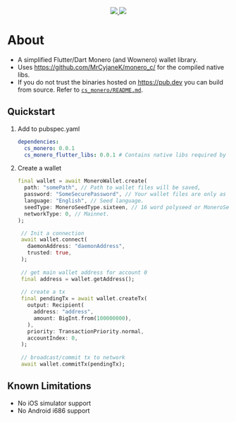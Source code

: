 <p align="center">
  <a href="https://pub.dev/packages/cs_salvium">
    <img src="https://img.shields.io/pub/v/cs_monero?label=pub.dev&labelColor=333940&logo=dart">
  </a>
  <a href="https://github.com/invertase/melos">
    <img src="https://img.shields.io/badge/maintained%20with-melos-f700ff.svg?style=flat-square">
  </a>
</p>

# About
- A simplified Flutter/Dart Monero (and Wownero) wallet library.
- Uses https://github.com/MrCyjaneK/monero_c/ for the compiled native libs.
- If you do not trust the binaries hosted on https://pub.dev you can build from
  source. Refer to [`cs_monero/README.md`](https://github.com/cypherstack/cs_monero/tree/main/cs_monero/README.md).

## Quickstart
1. Add to pubspec.yaml
    ```yaml
    dependencies:
      cs_monero: 0.0.1
      cs_monero_flutter_libs: 0.0.1 # Contains native libs required by cs_monero.
    ```
2. Create a wallet
   ```dart
   final wallet = await MoneroWallet.create(
     path: "somePath", // Path to wallet files will be saved,
     password: "SomeSecurePassword", // Your wallet files are only as secure as this password.  This cannot be recovered if lost!
     language: "English", // Seed language.
     seedType: MoneroSeedType.sixteen, // 16 word polyseed or MoneroSeedType.twentyFive for legacy seed format.
     networkType: 0, // Mainnet.
   );

    // Init a connection
    await wallet.connect(
      daemonAddress: "daemonAddress",
      trusted: true,
    );
    
    // get main wallet address for account 0
    final address = wallet.getAddress();
    
    // create a tx
    final pendingTx = await wallet.createTx(
      output: Recipient(
        address: "address",
        amount: BigInt.from(100000000),
      ),
      priority: TransactionPriority.normal,
      accountIndex: 0,
    );
    
    // broadcast/commit tx to network
    await wallet.commitTx(pendingTx);
   ```

## Known Limitations
- No iOS simulator support
- No Android i686 support
